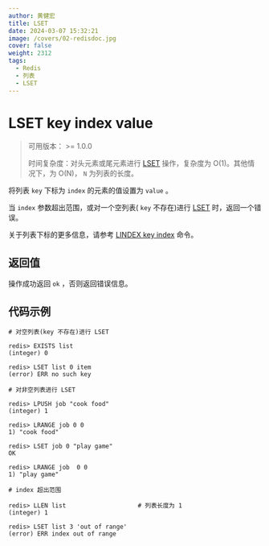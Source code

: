 ```yaml
---
author: 黄健宏
title: LSET
date: 2024-03-07 15:32:21
image: /covers/02-redisdoc.jpg
cover: false
weight: 2312
tags:
  - Redis
  - 列表
  - LSET
---
```


# LSET key index value

> 可用版本： >= 1.0.0
> 
> 时间复杂度：对头元素或尾元素进行 [LSET](../../02-redisdoc/03-list/12-lset/) 操作，复杂度为 O(1)。其他情况下，为 O(N)， `N` 为列表的长度。

将列表 `key` 下标为 `index` 的元素的值设置为 `value` 。

当 `index` 参数超出范围，或对一个空列表( `key` 不存在)进行 [LSET](../../02-redisdoc/03-list/12-lset/) 时，返回一个错误。

关于列表下标的更多信息，请参考 [LINDEX key index](../../02-redisdoc/03-list/11-lindex/) 命令。

## 返回值

操作成功返回 `ok` ，否则返回错误信息。

## 代码示例

```shell
# 对空列表(key 不存在)进行 LSET

redis> EXISTS list
(integer) 0

redis> LSET list 0 item
(error) ERR no such key

# 对非空列表进行 LSET

redis> LPUSH job "cook food"
(integer) 1

redis> LRANGE job 0 0
1) "cook food"

redis> LSET job 0 "play game"
OK

redis> LRANGE job  0 0
1) "play game"

# index 超出范围

redis> LLEN list                    # 列表长度为 1
(integer) 1

redis> LSET list 3 'out of range'
(error) ERR index out of range
```